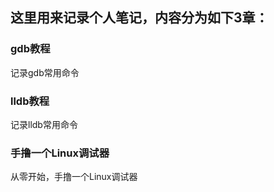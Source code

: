 ## 这里用来记录个人笔记，内容分为如下3章：

### gdb教程

记录gdb常用命令

### lldb教程
记录lldb常用命令

### 手撸一个Linux调试器
从零开始，手撸一个Linux调试器
